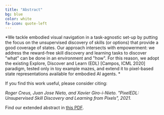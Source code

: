 ```yaml
---
title: "Abstract"
bg: blue
color: white
fa-icon: quote-left
---
```


*We tackle embodied visual navigation in a task-agnostic set-up by putting the focus on the unsupervised discovery of skills (or options) that provide a good coverage of states. Our approach intersects with empowerment: we address the reward-free skill discovery and learning tasks to discover "what" can be done in an environment and "how". For this reason, we adopt the existing Explore, Discover and Learn (EDL) [Campos, ICML 2020] paradigm, tested only in toy example mazes, and extend it to pixel-based state representations available for embodied AI agents. *

If you find this work useful, please consider citing:

<i>
Roger Creus, Juan Jose Nieto, and Xavier Giro-i-Nieto. "PixelEDL: Unsupervised Skill Discovery and Learning from Pixels", 2021.
</i>

Find our extended abstract in [this PDF](./assets/pixelEDL-Creus-2021.pdf).


